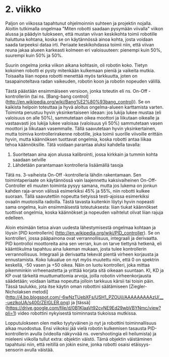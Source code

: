 # 2. viikko

Paljon on viikossa tapahtunut ohjelmoinnin suhteen ja projektin nojalla. Aloitin tutkimalla ongelmaa "Miten robotti saadaan pysymään viivalla" viikon alussa ja päädyin tulokseen, että mustan viivan keskikohta toimii robotille haluttuna kohtana, koska se on käytännössä ainoa kohta, josta voidaan saada tarpeeksi dataa irti. Periaate keskikohdassa toimii niin, että viivan reuna jakaa alueen karkeasti kolmeen eri valoisuuteen: pienempi kuin 50%, suurempi kuin 50% ja 50%. 

Suurin ongelma jonka viikon aikana kohtasin, oli robotin koko. Tietyn kokoinen robotti ei pysty mitenkään kulkemaan pieniä ja vaikeita mutkia. Toisaalta liian nopea robotti menettää myös tarkkuutta, joten on tasapainoteltava radan vaikeuden, robotin koon ja robotin nopeuden välillä.   

Tästä päästään ensimmäiseen versioon, jonka toteutin eli ns. On-Off -kontrolleriin (tai ns. [Bang-bang control] (http://en.wikipedia.org/wiki/Bang%E2%80%93bang_control)). Se on kaikista helpoin toteuttaa ja hyvä aloitus ongelma-alueen karttamista varten. Toiminta perustuu hyvin yksinkertaiseen ideaan: jos lukija lukee mustaa (eli valoisuus on alle 50%), sammutetaan oikea moottori ja liikutaan oikealle ja vastaavasti jos lukija lukee valoisaa (valoisuus yli 50%) sammutetaan vasen moottori ja liikutaan vasemmalle. Tällä saavutetaan hyvin yksinkertainen, mutta toimiva kontrollerirakenne robotille, joka toimii suorille viivoille erittäin hyvin, mutta käännöksen tuottavat ongelmia, koska robotti antaa liikaa tehoa käännöksille. Tätä voidaan parantaa aluksi kahdella tavalla: 

1. Suoritetaan aina ajon alussa kalibrointi, jossa kirkkain ja tummin kohta saadaan selville
2. Lähdetään parantamaan kontrolleria lisäämällä tasoja

Tätä ns. 3-vaiheista On-Off -kontrolleria lähdin rakentamaan. Sen toimintaperiaate on käytännössä vain laajennettu kaksivaiheinen On-Off-Controller eli muuten toiminta pysyy samana, mutta jos lukema on jonkun kahden raja-arvon välissä esimerkiksi 45% ja 55%, niin robotti kulkee suoraan. Tällä saavutettiin nopeutta tietyissä testi-ajoissa esimerkiksi ovaalin muotoisilla radoilla. Tästä tavasta kuitenkin löytyi hyvin nopeasti sama ongelma, kuin ensimmäisestä toteutuksesta: liian tiukat käännökset tuottivat ongelmia, koska käännökset ja nopeuden vaihtelut olivat liian rajuja edelleen. 

Aloin etsimään tietoa aivan uudesta lähestymisestä ongelmaa kohtaan ja löysin [PID kontrollerin] (http://en.wikipedia.org/wiki/PID_controller). Se on kontrolleri, jossa pääpainona ovat verrannollisuus, integraali ja derivaatta. PID kontrolloi moottoreita aina sen verran, kun on tarve tiettynä hetkenä, eli kääntökulma tapahtuu aina lukeman mukaan, josta tulee kontrollerin verrannollisuus. Integraali ja derivaatta tekevät pientä virheen korjausta ja ennustamista. Koko lukualue on nyt myös muutettu niin, että 0 on spektrin keskellä, -50 vasen ja +50 oikea. Näin on luotu kontrolleri, joka mittaa pikemminkin virheenastetta ja yrittää korjata sitä oikeaan suuntaan. KI, KD ja KP ovat tärkeitä muuttumattomia arvoja, joilla robotin virheenkorjausta säädetään; voidaan laittaa nopeutta jolloin tarkkuus kärsii tai toisin päin. Tässä taulukko, jota itse käytin oman robottini säätämiseen [Ziegler-Nicholaksen metodi] 
(http://4.bp.blogspot.com/-6wNzTUebXFs/USH1_PZOUjI/AAAAAAAAAzU/__-uezlkoUA/s400/ZEIGLER.png) ja [tässä] (https://drive.google.com/file/d/0B1KlaaVt92cvNE9Ed29wbVBYNmc/view?pli=1) video robottini nykyisestä toiminnasta tiukoissa mutkissa.

Lopputulokseen olen melko tyytyväinen jo nyt ja robottini toiminnallisuus alkaa muodostua. Ensi viikoksi jää vielä robotin kulkemisen tasausta PID-kontrollerin avulla (videolla näkyvvää ns. overshootingia eli heilumista) ja mieleeni viikolla tullut extra: objektin väistö. Tämä objektin väistäminen tapahtuisi niin, että reitillä on jokin esine, jonka robotti osaisi etäisyys-sensorin avulla väistää. 



